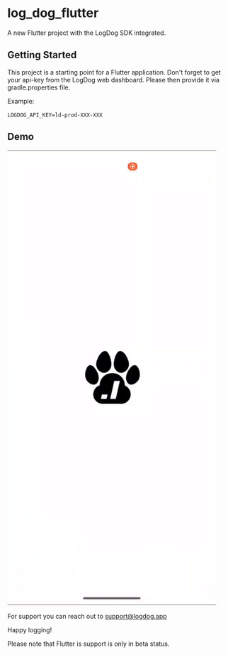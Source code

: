 # log_dog_flutter

A new Flutter project with the LogDog SDK integrated.

## Getting Started

This project is a starting point for a Flutter application.
Don't forget to get your api-key from the LogDog web dashboard.
Please then provide it via gradle.properties file.

Example:
```
LOGDOG_API_KEY=ld-prod-XXX-XXX
```

## Demo
![LogDog demo](flutter-demo.gif)



For support you can reach out to support@logdog.app

Happy logging!

Please note that Flutter is support is only in beta status.